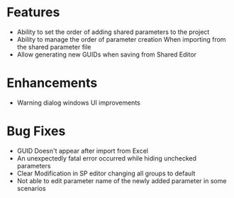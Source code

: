 # Features

- Ability to set the order of adding shared parameters to the project
- Ability to manage the order of parameter creation When importing from the shared parameter file
- Allow generating new GUIDs when saving from Shared Editor


# Enhancements

- Warning dialog windows UI improvements

# Bug Fixes

- GUID Doesn't appear after import from Excel
- An unexpectedly fatal error occurred while hiding unchecked parameters
- Clear Modification in SP editor changing all groups to default
- Not able to edit parameter name of the newly added parameter in some scenarios
